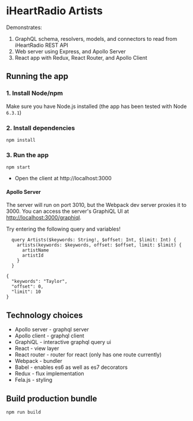 # iHeartRadio Artists

Demonstrates:

1. GraphQL schema, resolvers, models, and connectors to read from iHeartRadio REST API
2. Web server using Express, and Apollo Server
3. React app with Redux, React Router, and Apollo Client

## Running the app

### 1. Install Node/npm

Make sure you have Node.js installed (the app has been tested with Node `6.3.1`)

### 2. Install dependencies

```
npm install
```

### 3. Run the app

```
npm start
```

- Open the client at http://localhost:3000

#### Apollo Server

The server will run on port 3010, but the Webpack dev server proxies it to 3000. You can access the server's GraphiQL UI at <http://localhost:3000/graphiql>.

Try entering the following query and variables!

```
  query Artists($keywords: String!, $offset: Int, $limit: Int) {
    artists(keywords: $keywords, offset: $offset, limit: $limit) {
      artistName
      artistId
    }
  }
```

```
{
  "keywords": "Taylor",
  "offset": 0,
  "limit": 10
}
```

## Technology choices

- Apollo server - graphql server
- Apollo client - graphql client
- GraphiQL - interactive graphql query ui
- React - view layer
- React router - router for react (only has one route currently)
- Webpack - bundler
- Babel - enables es6 as well as es7 decorators
- Redux - flux implementation
- Fela.js - styling

## Build production bundle

```
npm run build
```
